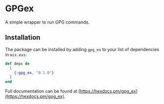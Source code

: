# GPGex

A simple wrapper to run GPG commands.

## Installation

The package can be installed by adding `gpg_ex` to your list of dependencies in `mix.exs`:

```elixir
def deps do
  [
    {:gpg_ex, "0.1.0"}
  ]
end
```

Full documentation can be found at [https://hexdocs.pm/gpg_ex](https://hexdocs.pm/gpg_ex).
